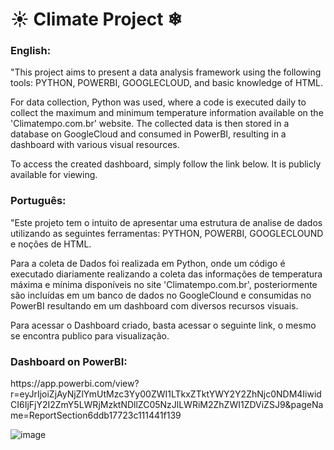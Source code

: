 <h1 align="left">☀ Climate Project ❄</h1>

<h3 align="left">English:</h3>

"This project aims to present a data analysis framework using the following tools: PYTHON, POWERBI, GOOGLECLOUD, and basic knowledge of HTML.

For data collection, Python was used, where a code is executed daily to collect the maximum and minimum temperature information available on the 'Climatempo.com.br' website. The collected data is then stored in a database on GoogleCloud and consumed in PowerBI, resulting in a dashboard with various visual resources.

To access the created dashboard, simply follow the link below. It is publicly available for viewing.

<h3 align="left">Português:</h3>
"Este projeto tem o intuito de apresentar uma estrutura de analise de dados utilizando as seguintes ferramentas: PYTHON, POWERBI, GOOGLECLOUND e noções de HTML.

Para a coleta de Dados foi realizada em Python, onde um código é executado diariamente realizando a coleta das informações de temperatura máxima e mínima disponíveis no site 'Climatempo.com.br', posteriormente são incluídas em um banco de dados no GoogleClound e consumidas no PowerBI resultando em um dashboard com diversos recursos visuais. 

Para acessar o Dashboard criado, basta acessar o seguinte link, o mesmo se encontra publico para visualização. 


<h3 align="left">Dashboard on PowerBI:</h3>
https://app.powerbi.com/view?r=eyJrIjoiZjAyNjZlYmUtMzc3Yy00ZWI1LTkxZTktYWY2Y2ZhNjc0NDM4IiwidCI6IjFjY2I2ZmY5LWRjMzktNDllZC05NzJlLWRiM2ZhZWI1ZDViZSJ9&pageName=ReportSection6ddb17723c111441f139

![image](https://github.com/eduardohaas/Climate_Project/assets/84861180/2e1fe4e7-e634-4518-baf3-9fb27d0335cf)
